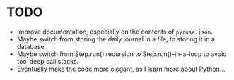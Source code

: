 # TODO

* Improve documentation, especially on the contents of `pyruse.json`.
* Maybe switch from storing the daily journal in a file, to storing it in a database.
* Maybe switch from Step.run() recursion to Step.run()-in-a-loop to avoid too-deep call stacks.
* Eventually make the code more elegant, as I learn more about Python…
